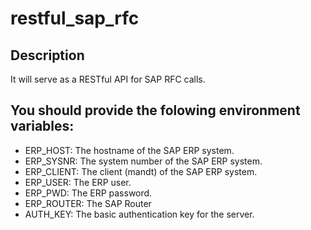 # restful_sap_rfc

## Description
It will serve as a RESTful API for SAP RFC calls.


## You should provide the folowing environment variables:
- ERP_HOST: The hostname of the SAP ERP system.
- ERP_SYSNR: The system number of the SAP ERP system.
- ERP_CLIENT: The client (mandt) of the SAP ERP system.
- ERP_USER: The ERP user.
- ERP_PWD: The ERP password.
- ERP_ROUTER: The SAP Router
- AUTH_KEY: The basic authentication key for the server.